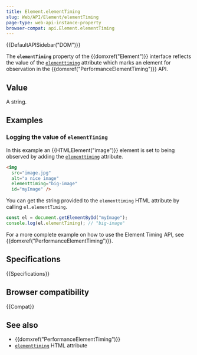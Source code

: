 ```yaml
---
title: Element.elementTiming
slug: Web/API/Element/elementTiming
page-type: web-api-instance-property
browser-compat: api.Element.elementTiming
---
```


{{DefaultAPISidebar("DOM")}}

The **`elementTiming`** property of the {{domxref("Element")}} interface reflects the value of the [`elementtiming`](/en-US/docs/Web/HTML/Attributes/elementtiming) attribute which marks an element for observation in the {{domxref("PerformanceElementTiming")}} API.

## Value

A string.

## Examples

### Logging the value of `elementTiming`

In this example an {{HTMLElement("image")}} element is set to being observed by adding the [`elementtiming`](/en-US/docs/Web/HTML/Attributes/elementtiming) attribute.

```html
<img
  src="image.jpg"
  alt="a nice image"
  elementtiming="big-image"
  id="myImage" />
```

You can get the string provided to the `elementtiming` HTML attribute by calling `el.elementTiming`.

```js
const el = document.getElementById("myImage");
console.log(el.elementTiming); // "big-image"
```

For a more complete example on how to use the Element Timing API, see {{domxref("PerformanceElementTiming")}}.

## Specifications

{{Specifications}}

## Browser compatibility

{{Compat}}

## See also

- {{domxref("PerformanceElementTiming")}}
- [`elementtiming`](/en-US/docs/Web/HTML/Attributes/elementtiming) HTML attribute
